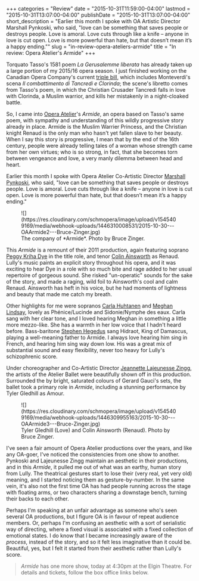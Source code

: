 +++
categories = "Review"
date = "2015-10-31T11:59:00-04:00"
lastmod = "2015-10-31T13:07:00-04:00"
publishDate = "2015-10-31T13:07:00-04:00"
short_description = "Earlier this month I spoke with OA Artistic Director Marshall Pynkoski, who said, &quot;love can be something that saves people or destroys people. Love is amoral. Love cuts through like a knife – anyone in love is cut open. Love is more powerful than hate, but that doesn’t mean it’s a happy ending.&quot;"
slug = "in-review-opera-ateliers-armide"
title = "In review: Opera Atelier&#039;s Armide"
+++

Torquato Tasso's 1581 poem *La Gerusalemme liberata* has already taken up a large portion of my 2015/16 opera season. I just finished working on the Canadian Opera Company's current [triple bill](http://www.coc.ca/PerformancesAndTickets/1516Season/PyramusandThisbe.aspx), which includes Monteverdi's scena *Il combattimento di Tancredi e Clorinda*; the scene's libretto comes from Tasso's poem, in which the Christian Crusader Tancredi falls in love with Clorinda, a Muslim warrior, and kills her mistakenly in a night-cloaked battle.

So, I came into [Opera Atelier](/scene/companies/opera-atelier/)'s *Armide*, an opera based on Tasso's same poem, with sympathy and understanding of this wildly progressive story already in place. Armide is the Muslim Warrier Princess, and the Christian knight Renaud is the only man who hasn't yet fallen slave to her beauty. When I say this story is progressive, I mean that by the end of the 16th century, people were already telling tales of a woman whose strength came from her own virtues; who is so strong, in fact, that she becomes torn between vengeance and love, a very manly dilemma between head and heart.

Earlier this month I spoke with Opera Atelier Co-Artistic Director [Marshall Pynkoski](http://operaatelier.com/about/creative-team/), who said, "love can be something that saves people or destroys people. Love is amoral. Love cuts through like a knife – anyone in love is cut open. Love is more powerful than hate, but that doesn’t mean it’s a happy ending."

<figure data-type="image">
![](https://res.cloudinary.com/schmopera/image/upload/v1545409169/media/webhook-uploads/1446310008531/2015-10-30---OAArmide2---Bruce-Zinger.jpg)
<figcaption>The company of *Armide*. Photo by Bruce Zinger.</figcaption>
</figure>

This *Armide* is a remount of their 2011 production, again featuring soprano [Peggy Kriha Dye](/scene/people/peggy-kriha-dye/) in the title role, and tenor [Colin Ainsworth](/scene/people/colin-ainsworth/) as Renaud. Lully's music paints an explicit story throughout his opera, and it was exciting to hear Dye in a role with so much bite and rage added to her usual repertoire of gorgeous sound. She risked "un-operatic" sounds for the sake of the story, and made a raging, wild foil to Ainsworth's cool and calm Renaud. Ainsworth has heft in his voice, but he had moments of lightness and beauty that made me catch my breath. 

Other highlights for me were sopranos [Carla Huhtanen](/scene/people/carla-huhtanen/) and [Meghan Lindsay](/scene/people/meghan-lindsay/), lovely as Phénice/Lucinde and Sidonie/Nymphe des eaux. Carla sang with her clear tone, and I loved hearing Meghan in something a little more mezzo-like. She has a warmth in her low voice that I hadn't heard before. Bass-baritone [Stephen Hegedus](/scene/people/stephen-hegedus/) sang Hidraot, King of Damascus, playing a well-meaning father to Armide. I always love hearing him sing in French, and hearing him sing way down low. His was a great mix of substantial sound and easy flexibility, never too heavy for Lully's schizophrenic score.

Under choreographer and Co-Artistic Director [Jeannette Lajeunesse Zingg](http://operaatelier.com/about/creative-team/), the artists of the Atelier Ballet were beautifully shown off in this production. Surrounded the by bright, saturated colours of Gerard Gauci's sets, the ballet took a primary role in *Armide*, including a stunning performance by Tyler Gledhill as Amour.

<figure data-type="image">
![](https://res.cloudinary.com/schmopera/image/upload/v1545409169/media/webhook-uploads/1446309955163/2015-10-30---OAArmide3---Bruce-Zinger.jpg)
<figcaption>Tyler Gledhill (Love) and Colin Ainsworth (Renaud). Photo by Bruce Zinger.</figcaption></figure>

I've seen a fair amount of Opera Atelier productions over the years, and like any OA-goer, I've noticed the consistencies from one show to another. Pynkoski and Lajeunesse Zingg maintain an aesthetic in their productions, and in this *Armide*, it pulled me out of what was an earthy, human story from Lully. The theatrical gestures start to lose their (very real, yet very old) meaning, and I started noticing them as gesture-by-number. In the same vein, it's also not the first time OA has had people running across the stage with floating arms, or two characters sharing a downstage bench, turning their backs to each other.

Perhaps I'm speaking at an unfair advantage as someone who's seen several OA productions, but I figure OA is in favour of repeat audience members. Or, perhaps I'm confusing an aesthetic with a sort of serialistic way of directing, where a fixed visual is associated with a fixed collection of emotional states. I do know that I became increasingly aware of the *process*, instead of the story, and so it felt less imaginative than it could be. Beautiful, yes, but I felt it started from their aesthetic rather than Lully's score.

>*Armide* has one more show, today at 4:30pm at the Elgin Theatre. For details and tickets, follow the box office links below.
